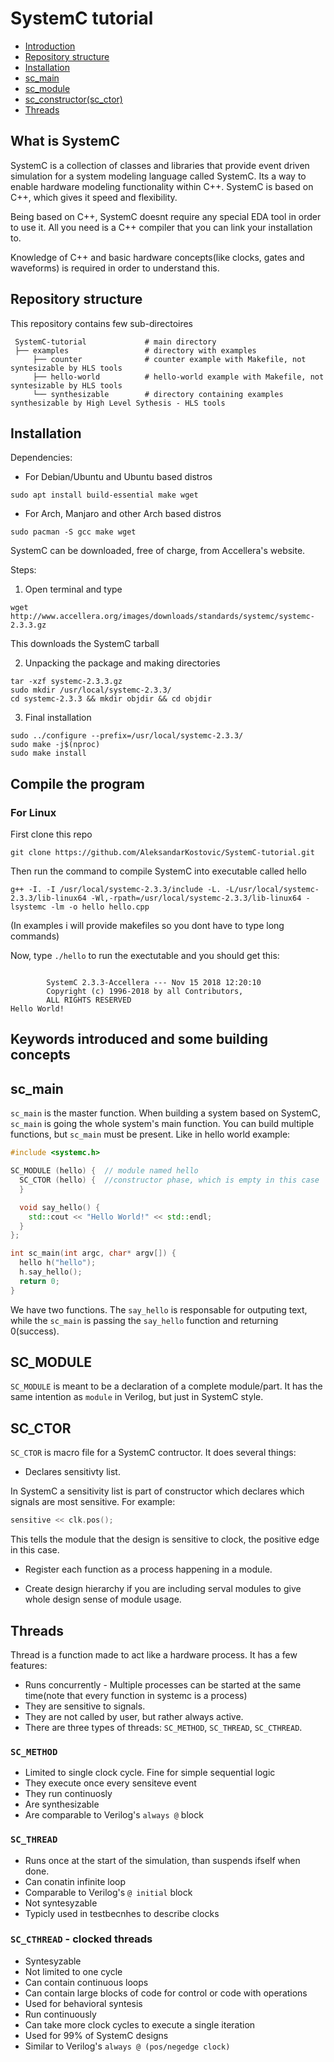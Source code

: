 # SystemC tutorial

- [Introduction](#what-is-systemc)
- [Repository structure](#repository-structure)
- [Installation](#installation)
- [sc_main](#sc_main)
- [sc_module](#sc_module)
- [sc_constructor(sc_ctor)](#sc_ctor)
- [Threads](#threads)
## What is SystemC

SystemC is a collection of classes and libraries that provide event driven simulation for a system modeling language called SystemC. Its a way to enable hardware modeling functionality within C++. SystemC is based on C++, which gives it speed and flexibility.

Being based on C++, SystemC doesnt require any special EDA tool in order to use it. All you need is a C++ compiler that you can link your installation to.

Knowledge of C++ and basic hardware concepts(like clocks, gates and waveforms) is required in order to understand this.

## Repository structure

This repository contains few sub-directoires

     SystemC-tutorial             # main directory
     ├── examples                 # directory with examples
         ├── counter              # counter example with Makefile, not syntesizable by HLS tools
         ├── hello-world          # hello-world example with Makefile, not syntesizable by HLS tools
         └── synthesizable        # directory containing examples synthesizable by High Level Sythesis - HLS tools


## Installation

Dependencies:

- For Debian/Ubuntu and Ubuntu based distros
```
sudo apt install build-essential make wget
```

- For Arch, Manjaro and other Arch based distros
```
sudo pacman -S gcc make wget
```

SystemC can be downloaded, free of charge, from Accellera's website.

Steps:
1. Open terminal and type
```
wget http://www.accellera.org/images/downloads/standards/systemc/systemc-2.3.3.gz
```
This downloads the SystemC tarball

2. Unpacking the package and making directories
```
tar -xzf systemc-2.3.3.gz
sudo mkdir /usr/local/systemc-2.3.3/
cd systemc-2.3.3 && mkdir objdir && cd objdir
```

3. Final installation
```
sudo ../configure --prefix=/usr/local/systemc-2.3.3/
sudo make -j$(nproc)
sudo make install
```

## Compile the program

### For Linux

First clone this repo

```
git clone https://github.com/AleksandarKostovic/SystemC-tutorial.git
```

Then run the command to compile SystemC into executable called hello

```
g++ -I. -I /usr/local/systemc-2.3.3/include -L. -L/usr/local/systemc-2.3.3/lib-linux64 -Wl,-rpath=/usr/local/systemc-2.3.3/lib-linux64 -lsystemc -lm -o hello hello.cpp
```

(In examples i will provide makefiles so you dont have to type long commands)


Now, type `./hello` to run the exectutable and you should get this:

```

        SystemC 2.3.3-Accellera --- Nov 15 2018 12:20:10
        Copyright (c) 1996-2018 by all Contributors,
        ALL RIGHTS RESERVED
Hello World!

```

## Keywords introduced and some building concepts

## sc_main
`sc_main` is the master function. When building a system based on SystemC, `sc_main` is going the whole system's main function. You can build multiple functions, but `sc_main` must be present. Like in hello world example:

```c++
#include <systemc.h>

SC_MODULE (hello) {  // module named hello
  SC_CTOR (hello) {  //constructor phase, which is empty in this case
  }

  void say_hello() {
    std::cout << "Hello World!" << std::endl;
  }
};

int sc_main(int argc, char* argv[]) {
  hello h("hello");
  h.say_hello();
  return 0;
}
```

We have two functions. The `say_hello` is responsable for outputing text, while the `sc_main` is passing the `say_hello` function and returning 0(success).

## SC_MODULE

`SC_MODULE` is meant to be a declaration of a complete module/part. It has the same intention as `module` in Verilog, but just in SystemC style.

## SC_CTOR

`SC_CTOR` is macro file for a SystemC contructor. It does several things:
 - Declares sensitivty list.
 
 In SystemC a sensitivity list is part of constructor which declares which signals are most sensitive. For example:
 
 ```c++
 sensitive << clk.pos(); 
 ```
 This tells the module that the design is sensitive to clock, the positive edge in this case.
 
 - Register each function as a process happening in a module.
 
 - Create design hierarchy if you are including serval modules to give whole design sense of module usage.
 
 ## Threads
 
 Thread is a function made to act like a hardware process. It has a few features:
 - Runs concurrently - Multiple processes can be started at the same time(note that every function in systemc is a process)
 - They are sensitive to signals.
 - They are not called by user, but rather always active.
 - There are three types of threads: `SC_METHOD`, `SC_THREAD`, `SC_CTHREAD`.
 
### `SC_METHOD`
- Limited to single clock cycle. Fine for simple sequential logic
- They execute once every sensiteve event
- They run continuosly
- Are synthesizable
- Are comparable to Verilog's `always @` block

### `SC_THREAD`
- Runs once at the start of the simulation, than suspends ifself when done.
- Can conatin infinite loop
- Comparable to Verilog's `@ initial` block
- Not syntesyzable
- Typicly used in testbecnhes to describe clocks

### `SC_CTHREAD` - clocked threads
- Syntesyzable
- Not limited to one cycle
- Can contain continuous loops
- Can contain large blocks of code for control or code with operations
- Used for behavioral syntesis
- Run continuously
- Can take more clock cycles to execute a single iteration
- Used for 99% of SystemC designs
- Similar to Verilog's `always @ (pos/negedge clock)`
